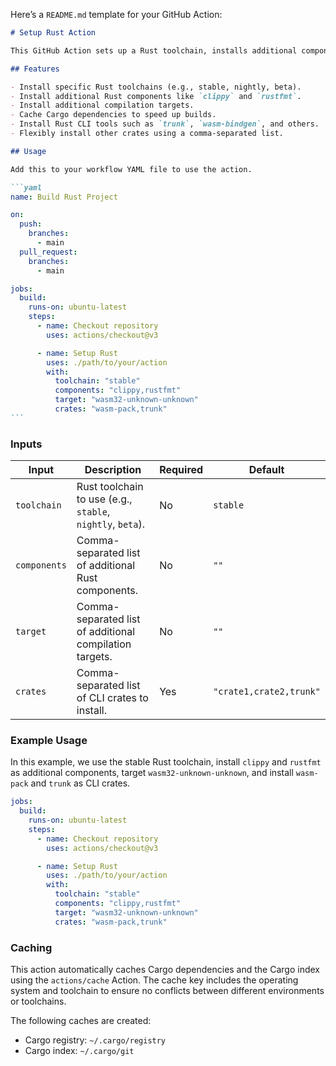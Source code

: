Here’s a `README.md` template for your GitHub Action:

````markdown
# Setup Rust Action

This GitHub Action sets up a Rust toolchain, installs additional components and targets, caches Cargo dependencies, and installs specified CLI crates. It's designed to streamline Rust development workflows in CI environments by automating the setup and caching process.

## Features

- Install specific Rust toolchains (e.g., stable, nightly, beta).
- Install additional Rust components like `clippy` and `rustfmt`.
- Install additional compilation targets.
- Cache Cargo dependencies to speed up builds.
- Install Rust CLI tools such as `trunk`, `wasm-bindgen`, and others.
- Flexibly install other crates using a comma-separated list.

## Usage

Add this to your workflow YAML file to use the action.

```yaml
name: Build Rust Project

on:
  push:
    branches:
      - main
  pull_request:
    branches:
      - main

jobs:
  build:
    runs-on: ubuntu-latest
    steps:
      - name: Checkout repository
        uses: actions/checkout@v3

      - name: Setup Rust
        uses: ./path/to/your/action
        with:
          toolchain: "stable"
          components: "clippy,rustfmt"
          target: "wasm32-unknown-unknown"
          crates: "wasm-pack,trunk"
```
````

### Inputs

| Input        | Description                                                | Required | Default                 |
| ------------ | ---------------------------------------------------------- | -------- | ----------------------- |
| `toolchain`  | Rust toolchain to use (e.g., `stable`, `nightly`, `beta`). | No       | `stable`                |
| `components` | Comma-separated list of additional Rust components.        | No       | `""`                    |
| `target`     | Comma-separated list of additional compilation targets.    | No       | `""`                    |
| `crates`     | Comma-separated list of CLI crates to install.             | Yes      | `"crate1,crate2,trunk"` |

### Example Usage

In this example, we use the stable Rust toolchain, install `clippy` and `rustfmt` as additional components, target `wasm32-unknown-unknown`, and install `wasm-pack` and `trunk` as CLI crates.

```yaml
jobs:
  build:
    runs-on: ubuntu-latest
    steps:
      - name: Checkout repository
        uses: actions/checkout@v3

      - name: Setup Rust
        uses: ./path/to/your/action
        with:
          toolchain: "stable"
          components: "clippy,rustfmt"
          target: "wasm32-unknown-unknown"
          crates: "wasm-pack,trunk"
```

### Caching

This action automatically caches Cargo dependencies and the Cargo index using the `actions/cache` Action. The cache key includes the operating system and toolchain to ensure no conflicts between different environments or toolchains.

The following caches are created:

- Cargo registry: `~/.cargo/registry`
- Cargo index: `~/.cargo/git`
